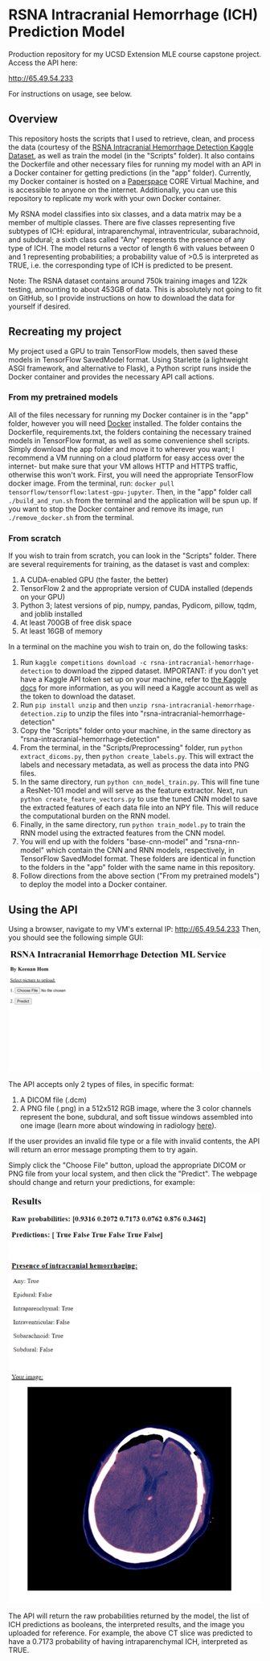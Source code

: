 # RSNA Intracranial Hemorrhage (ICH) Prediction Model
Production repository for my UCSD Extension MLE course capstone project. Access the API here: 

<http://65.49.54.233>

For instructions on usage, see below.

## Overview

This repository hosts the scripts that I used to retrieve, clean, and process the data (courtesy of the [RSNA Intracranial Hemorrhage Detection Kaggle Dataset](https://www.kaggle.com/c/rsna-intracranial-hemorrhage-detection/data), as well as train the model (in the "Scripts" folder). It also contains the Dockerfile and other necessary files for running my model with an API in a Docker container for getting predictions (in the "app" folder). Currently, my Docker container is hosted on a [Paperspace](https://www.paperspace.com/) CORE Virtual Machine, and is accessible to anyone on the internet. Additionally, you can use this repository to replicate my work with your own Docker container.

My RSNA model classifies into six classes, and a data matrix may be a member of multiple classes. There are five classes representing five subtypes of ICH: epidural, intraparenchymal, intraventricular, subarachnoid, and subdural; a sixth class called "Any" represents the presence of any type of ICH. The model returns a vector of length 6 with values between 0 and 1 representing probabilities; a probability value of >0.5 is interpreted as TRUE, i.e. the corresponding type of ICH is predicted to be present.

Note: The RSNA dataset contains around 750k training images and 122k testing, amounting to about 453GB of data. This is absolutely not going to fit on GitHub, so I provide instructions on how to download the data for yourself if desired.

## Recreating my project

My project used a GPU to train TensorFlow models, then saved these models in TensorFlow SavedModel format. Using Starlette (a lightweight ASGI framework, and alternative to Flask), a Python script runs inside the Docker container and provides the necessary API call actions.

### From my pretrained models

All of the files necessary for running my Docker container is in the "app" folder, however you will need [Docker](https://docs.docker.com/engine/install/) installed. The folder contains the Dockerfile, requirements.txt, the folders containing the necessary trained models in TensorFlow format, as well as some convenience shell scripts. Simply download the app folder and move it to wherever you want; I recommend a VM running on a cloud platform for easy access over the internet- but make sure that your VM allows HTTP and HTTPS traffic, otherwise this won't work. First, you will need the appropriate TensorFlow docker image. From the terminal, run:
`docker pull tensorflow/tensorflow:latest-gpu-jupyter`. Then, in the "app" folder call `./build_and_run.sh` from the terminal and the application will be spun up. If you want to stop the Docker container and remove its image, run `./remove_docker.sh` from the terminal.

### From scratch

If you wish to train from scratch, you can look in the "Scripts" folder. There are several requirements for training, as the dataset is vast and complex:
1. A CUDA-enabled GPU (the faster, the better)
2. TensorFlow 2 and the appropriate version of CUDA installed (depends on your GPU)
3. Python 3; latest versions of pip, numpy, pandas, Pydicom, pillow, tqdm, and joblib installed
4. At least 700GB of free disk space
5. At least 16GB of memory 

In a terminal on the machine you wish to train on, do the following tasks:
1. Run `kaggle competitions download -c rsna-intracranial-hemorrhage-detection` to download the zipped dataset. IMPORTANT: if you don't yet have a Kaggle API token set up on your machine, refer to [the Kaggle docs](https://www.kaggle.com/docs/api) for more information, as you will need a Kaggle account as well as the token to download the dataset.
2. Run `pip install unzip` and then `unzip rsna-intracranial-hemorrhage-detection.zip` to unzip the files into "rsna-intracranial-hemorrhage-detection"
3. Copy the "Scripts" folder onto your machine, in the same directory as "rsna-intracranial-hemorrhage-detection"
4. From the terminal, in the "Scripts/Preprocessing" folder, run `python extract_dicoms.py`, then `python create_labels.py`. This will extract the labels and necessary metadata, as well as process the data into PNG files. 
5. In the same directory, run `python cnn_model_train.py`. This will fine tune a ResNet-101 model and will serve as the feature extractor. Next, run `python create_feature_vectors.py` to use the tuned CNN model to save the extracted features of each data file into an NPY file. This will reduce the computational burden on the RNN model.
6. Finally, in the same directory, run `python train_model.py` to train the RNN model using the extracted features from the CNN model.
7. You will end up with the folders "base-cnn-model" and "rsna-rnn-model" which contain the CNN and RNN models, respectively, in TensorFlow SavedModel format. These folders are identical in function to the folders in the "app" folder with the same name in this repository.
8. Follow directions from the above section ("From my pretrained models") to deploy the model into a Docker container.

## Using the API

Using a browser, navigate to my VM's external IP:
<http://65.49.54.233>
Then, you should see the following simple GUI:

![alt text](https://github.com/HomKeen/mle-capstone/blob/main/gui-view.png)

The API accepts only 2 types of files, in specific format:
1. A DICOM file (.dcm) 
2. A PNG file (.png) in a 512x512 RGB image, where the 3 color channels represent the bone, subdural, and soft tissue windows assembled into one image (learn more about windowing in radiology [here](https://radiopaedia.org/articles/windowing-ct?lang=us)). 

If the user provides an invalid file type or a file with invalid contents, the API will return an error message prompting them to try again.

Simply click the "Choose File" button, upload the appropriate DICOM or PNG file from your local system, and then click the "Predict". The webpage should change and return your predictions, for example:

![alt text](https://github.com/HomKeen/mle-capstone/blob/main/prediction-results.png)

The API will return the raw probabilities returned by the model, the list of ICH predictions as booleans, the interpreted results, and the image you uploaded for reference. For example, the above CT slice was predicted to have a 0.7173 probability of having intraparenchymal ICH, interpreted as TRUE.
